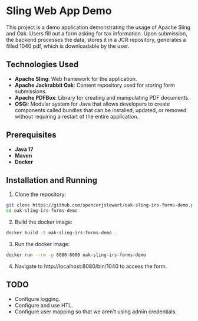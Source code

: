 # Sling Web App Demo

This project is a demo application demonstrating the usage of Apache Sling and Oak. Users fill out a form asking for tax
information. Upon submission, the backend processes the data, stores it in a JCR repository, generates a filled 1040 pdf, 
which is downloadable by the user.

## Technologies Used
- **Apache Sling**: Web framework for the application.
- **Apache Jackrabbit Oak**: Content repository used for storing form submissions.
- **Apache PDFBox**: Library for creating and manipulating PDF documents.
- **OSGi**: Modular system for Java that allows developers to create components called bundles that can be installed, updated, 
or removed without requiring a restart of the entire application.

## Prerequisites
- **Java 17**
- **Maven**
- **Docker**

## Installation and Running 
1. Clone the repository:
```bash
git clone https://github.com/spencerjstewart/oak-sling-irs-forms-demo.git
cd oak-sling-irs-forms-demo
```
2. Build the docker image:
```bash
docker build -t oak-sling-irs-forms-demo .
```
3. Run the docker image:
```bash
docker run --rm -p 8080:8080 oak-sling-irs-forms-demo
```
4. Navigate to http://localhost:8080/bin/1040 to access the form.

## TODO
- Configure logging.
- Configure and use HTL.
- Configure user mapping so that we aren't using admin credentials.